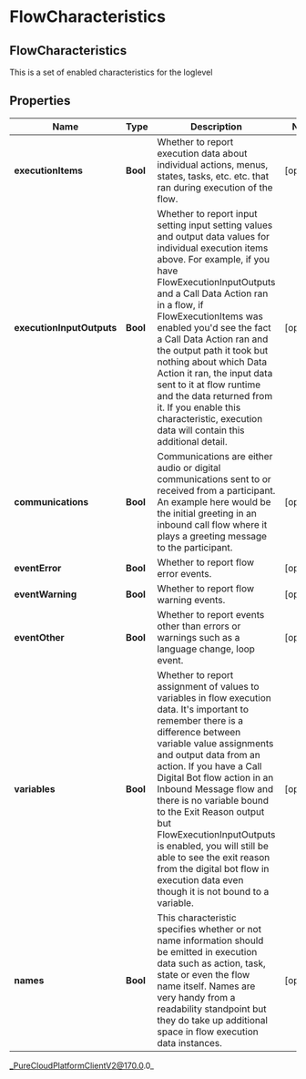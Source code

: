 # FlowCharacteristics

## FlowCharacteristics
This is a set of enabled characteristics for the loglevel

## Properties

|Name | Type | Description | Notes|
|------------ | ------------- | ------------- | -------------|
| **executionItems** | **Bool** | Whether to report execution data about individual actions, menus, states, tasks, etc. etc. that ran during execution of the flow. | [optional] |
| **executionInputOutputs** | **Bool** | Whether to report input setting input setting values and output data values for individual execution items above.  For example, if you have FlowExecutionInputOutputs and a Call Data Action ran in a flow, if FlowExecutionItems was enabled you&#39;d see the fact a Call Data Action ran and the output path it took but nothing about which Data Action it ran, the input data sent to it at flow runtime and the data returned from it.  If you enable this characteristic, execution data will contain this additional detail. | [optional] |
| **communications** | **Bool** | Communications are either audio or digital communications sent to or received from a participant.  An example here would be the initial greeting in an inbound call flow where it plays a greeting message to the participant. | [optional] |
| **eventError** | **Bool** | Whether to report flow error events. | [optional] |
| **eventWarning** | **Bool** | Whether to report flow warning events. | [optional] |
| **eventOther** | **Bool** | Whether to report events other than errors or warnings such as a language change, loop event. | [optional] |
| **variables** | **Bool** | Whether to report assignment of values to variables in flow execution data. It&#39;s important to remember there is a difference between variable value assignments and output data from an action.  If you have a Call Digital Bot flow action in an Inbound Message flow and there is no variable bound to the Exit Reason output but FlowExecutionInputOutputs is enabled, you will still be able to see the exit reason from the digital bot flow in execution data even though it is not bound to a variable. | [optional] |
| **names** | **Bool** | This characteristic specifies whether or not name information should be emitted in execution data such as action, task, state or even the flow name itself.  Names are very handy from a readability standpoint but they do take up additional space in flow execution data instances. | [optional] |



_PureCloudPlatformClientV2@170.0.0_
